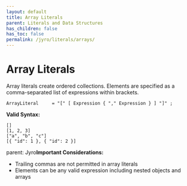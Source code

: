 ```yaml
---
layout: default
title: Array Literals
parent: Literals and Data Structures
has_children: false
has_toc: false
permalink: /jyro/literals/arrays/
---
```


# Array Literals

Array literals create ordered collections. Elements are specified as a comma-separated list of expressions within brackets.

```
ArrayLiteral     = "[" [ Expression { "," Expression } ] "]" ;
```

**Valid Syntax:**
```jyro
[]
[1, 2, 3]
["a", "b", "c"]
[{ "id": 1 }, { "id": 2 }]
```

parent: Jyro**Important Considerations:**
- Trailing commas are not permitted in array literals
- Elements can be any valid expression including nested objects and arrays